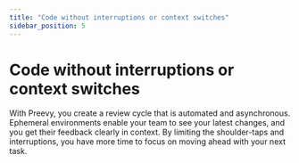 ```yaml
---
title: "Code without interruptions or context switches"
sidebar_position: 5
---
```


# Code without interruptions or context switches

With Preevy, you create a review cycle that is automated and asynchronous. Ephemeral environments enable your team to see your latest changes, and you get their feedback clearly in context. By limiting the shoulder-taps and interruptions, you have more time to focus on moving ahead with your next task. 
